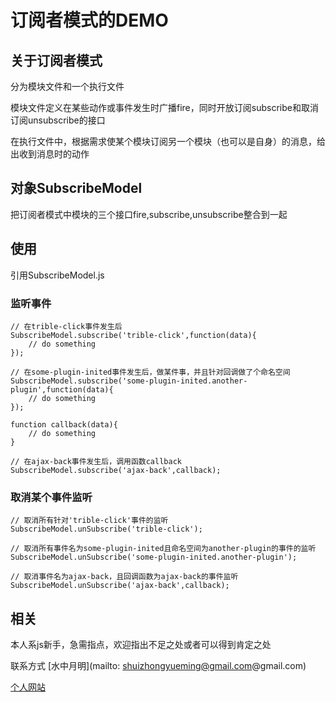 # 订阅者模式的DEMO

## 关于订阅者模式

分为模块文件和一个执行文件

模块文件定义在某些动作或事件发生时广播fire，同时开放订阅subscribe和取消订阅unsubscribe的接口

在执行文件中，根据需求使某个模块订阅另一个模块（也可以是自身）的消息，给出收到消息时的动作

## 对象SubscribeModel

把订阅者模式中模块的三个接口fire,subscribe,unsubscribe整合到一起


## 使用

引用SubscribeModel.js

### 监听事件

    // 在trible-click事件发生后
    SubscribeModel.subscribe('trible-click',function(data){
        // do something
    });

    // 在some-plugin-inited事件发生后，做某件事，并且针对回调做了个命名空间
    SubscribeModel.subscribe('some-plugin-inited.another-plugin',function(data){
        // do something
    });

    function callback(data){
        // do something
    }

    // 在ajax-back事件发生后，调用函数callback
    SubscribeModel.subscribe('ajax-back',callback);

### 取消某个事件监听

    // 取消所有针对'trible-click'事件的监听
    SubscribeModel.unSubscribe('trible-click');

    // 取消所有事件名为some-plugin-inited且命名空间为another-plugin的事件的监听
    SubscribeModel.unSubscribe('some-plugin-inited.another-plugin');

    // 取消事件名为ajax-back，且回调函数为ajax-back的事件监听
    SubscribeModel.unSubscribe('ajax-back',callback);


## 相关

本人系js新手，急需指点，欢迎指出不足之处或者可以得到肯定之处

联系方式 [水中月明](mailto: shuizhongyueming@gmail.com@gmail.com)

[个人网站](http://www.shuizhongyueming.com/)